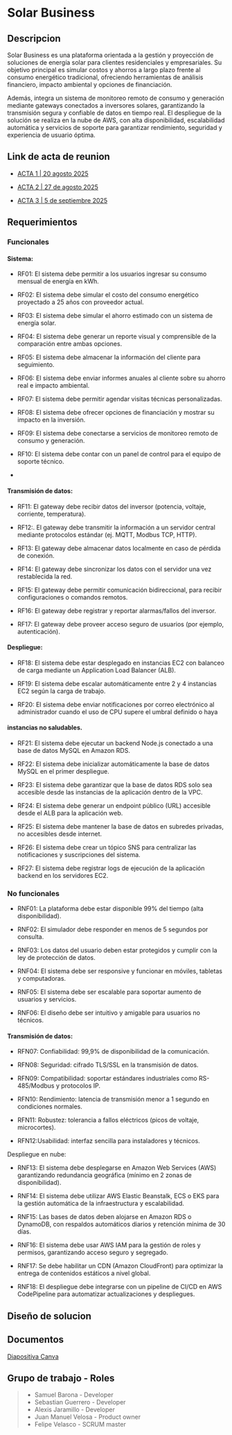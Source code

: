 # Solar Business

## Descripcion

Solar Business es una plataforma orientada a la gestión y proyección de soluciones de energía solar para clientes residenciales y empresariales. Su objetivo principal es simular costos y ahorros a largo plazo frente al consumo energético tradicional, ofreciendo herramientas de análisis financiero, impacto ambiental y opciones de financiación.

Además, integra un sistema de monitoreo remoto de consumo y generación mediante gateways conectados a inversores solares, garantizando la transmisión segura y confiable de datos en tiempo real.
El despliegue de la solución se realiza en la nube de AWS, con alta disponibilidad, escalabilidad automática y servicios de soporte para garantizar rendimiento, seguridad y experiencia de usuario óptima.

## Link de acta de reunion

-  [ACTA 1 | 20 agosto 2025](https://docs.google.com/document/d/1l-FFlfC3MnyJuHP9edjqS0MlZKIGpHhVreaT1SQ3Yh0/edit?tab=t.u4qlr5qp4fby)
- [ACTA 2 | 27 de agosto 2025](https://docs.google.com/document/d/1l-FFlfC3MnyJuHP9edjqS0MlZKIGpHhVreaT1SQ3Yh0/edit?tab=t.speti09oo53q)

- [ACTA 3 | 5 de septiembre 2025](https://docs.google.com/document/d/1l-FFlfC3MnyJuHP9edjqS0MlZKIGpHhVreaT1SQ3Yh0/edit?tab=t.qb6zy7k2ldcg)

## Requerimientos

### Funcionales
#### Sistema:
- RF01: El sistema debe permitir a los usuarios ingresar su consumo mensual de energía en kWh.


- RF02: El sistema debe simular el costo del consumo energético proyectado a 25 años con proveedor actual.


- RF03: El sistema debe simular el ahorro estimado con un sistema de energía solar.


- RF04: El sistema debe generar un reporte visual y comprensible de la comparación entre ambas opciones.


- RF05: El sistema debe almacenar la información del cliente para seguimiento.


- RF06: El sistema debe enviar informes anuales al cliente sobre su ahorro real e impacto ambiental.


- RF07: El sistema debe permitir agendar visitas técnicas personalizadas.


- RF08: El sistema debe ofrecer opciones de financiación y mostrar su impacto en la inversión.


- RF09: El sistema debe conectarse a servicios de monitoreo remoto de consumo y generación.


- RF10: El sistema debe contar con un panel de control para el equipo de soporte técnico.
-
#### Transmisión de datos:

- RF11: El gateway debe recibir datos del inversor (potencia, voltaje, corriente, temperatura).

- RF12:. El gateway debe transmitir la información a un servidor central mediante protocolos estándar (ej. MQTT, Modbus TCP, HTTP).

- RF13:  El gateway debe almacenar datos localmente en caso de pérdida de conexión.

- RF14: El gateway debe sincronizar los datos con el servidor una vez restablecida la red.

- RF15:  El gateway debe permitir comunicación bidireccional, para recibir configuraciones o comandos remotos.

- RF16: El gateway debe registrar y reportar alarmas/fallos del inversor.

- RF17: El gateway debe proveer acceso seguro de usuarios (por ejemplo, autenticación).

#### Despliegue:

- RF18: El sistema debe estar desplegado en instancias EC2 con balanceo de carga mediante un Application Load Balancer (ALB).

- RF19: El sistema debe escalar automáticamente entre 2 y 4 instancias EC2 según la carga de trabajo.

- RF20: El sistema debe enviar notificaciones por correo electrónico al administrador cuando el uso de CPU supere el umbral definido o haya 

#### instancias no saludables.

- RF21: El sistema debe ejecutar un backend Node.js conectado a una base de datos MySQL en Amazon RDS.

- RF22: El sistema debe inicializar automáticamente la base de datos MySQL en el primer despliegue.

- RF23: El sistema debe garantizar que la base de datos RDS solo sea accesible desde las instancias de la aplicación dentro de la VPC.

- RF24: El sistema debe generar un endpoint público (URL) accesible desde el ALB para la aplicación web.

- RF25: El sistema debe mantener la base de datos en subredes privadas, no accesibles desde internet.

- RF26: El sistema debe crear un tópico SNS para centralizar las notificaciones y suscripciones del sistema.

- RF27: El sistema debe registrar logs de ejecución de la aplicación backend en los servidores EC2.

### No funcionales 

- RNF01: La plataforma debe estar disponible 99% del tiempo (alta disponibilidad).


- RNF02: El simulador debe responder en menos de 5 segundos por consulta.


- RNF03: Los datos del usuario deben estar protegidos y cumplir con la ley de protección de datos.


- RNF04: El sistema debe ser responsive y funcionar en móviles, tabletas y computadoras.


- RNF05: El sistema debe ser escalable para soportar aumento de usuarios y servicios.


- RNF06: El diseño debe ser intuitivo y amigable para usuarios no técnicos.

#### Transmisión de datos:

- RFN07: Confiabilidad: 99,9% de disponibilidad de la comunicación.

- RFN08: Seguridad: cifrado TLS/SSL en la transmisión de datos.

- RFN09: Compatibilidad: soportar estándares industriales como RS-485/Modbus y protocolos IP.

- RFN10: Rendimiento: latencia de transmisión menor a 1 segundo en condiciones normales.

- RFN11:  Robustez: tolerancia a fallos eléctricos (picos de voltaje, microcortes).

- RFN12:Usabilidad: interfaz sencilla para instaladores y técnicos.

Despliegue en nube:
- RNF13: El sistema debe desplegarse en Amazon Web Services (AWS) garantizando redundancia geográfica (mínimo en 2 zonas de disponibilidad).

- RNF14: El sistema debe utilizar AWS Elastic Beanstalk, ECS o EKS para la gestión automática de la infraestructura y escalabilidad.

- RNF15: Las bases de datos deben alojarse en Amazon RDS o DynamoDB, con respaldos automáticos diarios y retención mínima de 30 días.

- RNF16: El sistema debe usar AWS IAM para la gestión de roles y permisos, garantizando acceso seguro y segregado.

- RNF17: Se debe habilitar un CDN (Amazon CloudFront) para optimizar la entrega de contenidos estáticos a nivel global.

- RNF18: El despliegue debe integrarse con un pipeline de CI/CD en AWS CodePipeline para automatizar actualizaciones y despliegues.


## Diseño de solucion


## Documentos

[Diapositiva Canva](https://www.canva.com/design/DAGvHs6IvIQ/nuhe8c2LY1PPWttU9W0XWQ/edit?utm_content=DAGvHs6IvIQ&utm_campaign=designshare&utm_medium=link2&utm_source=sharebutton)

## Grupo de trabajo - Roles
> - Samuel Barona -  Developer
> - Sebastian Guerrero - Developer
> - Alexis Jaramillo - Developer
> - Juan Manuel Velosa - Product owner
> - Felipe Velasco - SCRUM master